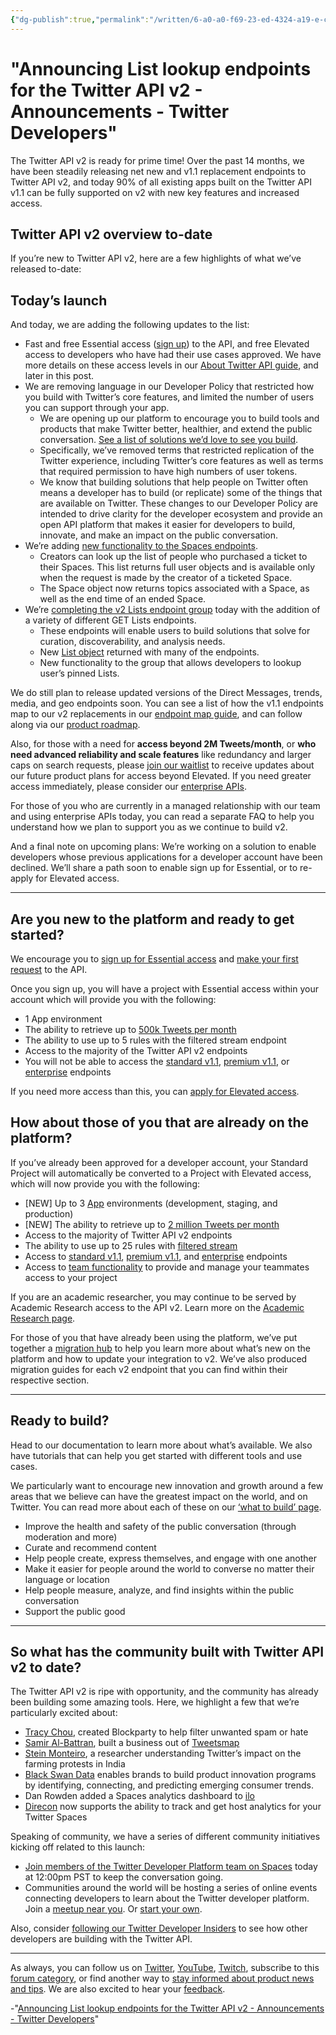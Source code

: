 ```yaml
---
{"dg-publish":true,"permalink":"/written/6-a0-a0-f69-23-ed-4324-a19-e-c53-e285-baa-22/","dgHomeLink":true,"dgPassFrontmatter":false}
---
```


# "Announcing List lookup endpoints for the Twitter API v2 - Announcements - Twitter Developers" 

The Twitter API v2 is ready for prime time! Over the past 14 months, we have been steadily releasing net new and v1.1 replacement endpoints to Twitter API v2, and today 90% of all existing apps built on the Twitter API v1.1 can be fully supported on v2 with new key features and increased access.

##  Twitter API v2 overview to-date

If you’re new to Twitter API v2, here are a few highlights of what we’ve released to-date:

##  Today’s launch

And today, we are adding the following updates to the list:

  * Fast and free Essential access ([sign up](https://developer.twitter.com/en/portal/petition/essential/basic-info)) to the API, and free Elevated access to developers who have had their use cases approved. We have more details on these access levels in our [About Twitter API guide](https://developer.twitter.com/en/docs/twitter-api/getting-started/about-twitter-api#v2-access-level), and later in this post.
  * We are removing language in our Developer Policy that restricted how you build with Twitter’s core features, and limited the number of users you can support through your app. 
    * We are opening up our platform to encourage you to build tools and products that make Twitter better, healthier, and extend the public conversation. [See a list of solutions we’d love to see you build](https://developer.twitter.com/en/use-cases/build-for-consumers).
    * Specifically, we’ve removed terms that restricted replication of the Twitter experience, including Twitter’s core features as well as terms that required permission to have high numbers of user tokens.
    * We know that building solutions that help people on Twitter often means a developer has to build (or replicate) some of the things that are available on Twitter. These changes to our Developer Policy are intended to drive clarity for the developer ecosystem and provide an open API platform that makes it easier for developers to build, innovate, and make an impact on the public conversation.
  * We’re adding [new functionality to the Spaces endpoints](https://twittercommunity.com/t/adding-new-functionality-to-spaces-endpoints/161959). 
    * Creators can look up the list of people who purchased a ticket to their Spaces. This list returns full user objects and is available only when the request is made by the creator of a ticketed Space.
    * The Space object now returns topics associated with a Space, as well as the end time of an ended Space.
  * We’re [completing the v2 Lists endpoint group](https://twittercommunity.com/t/announcing-list-lookup-endpoints-for-the-twitter-api-v2/161965) today with the addition of a variety of different GET Lists endpoints. 
    * These endpoints will enable users to build solutions that solve for curation, discoverability, and analysis needs.
    * New [List object](https://developer.twitter.com/en/docs/twitter-api/data-dictionary/object-model/lists) returned with many of the endpoints.
    * New functionality to the group that allows developers to lookup user’s pinned Lists.

We do still plan to release updated versions of the Direct Messages, trends, media, and geo endpoints soon. You can see a list of how the v1.1 endpoints map to our v2 replacements in our [endpoint map guide](https://developer.twitter.com/en/docs/twitter-api/migrate/twitter-api-endpoint-map), and can follow along via our [product roadmap](https://trello.com/b/myf7rKwV/twitter-developer-platform-roadmap).

Also, for those with a need for **access beyond 2M Tweets/month**, or **who need advanced reliability and scale features** like redundancy and larger caps on search requests, please [join our waitlist](https://developer.twitter.com/en/products/twitter-api/elevated-waitlist) to receive updates about our future product plans for access beyond Elevated. If you need greater access immediately, please consider our [enterprise APIs](https://developer.twitter.com/en/products/twitter-api/enterprise).

For those of you who are currently in a managed relationship with our team and using enterprise APIs today, you can read a separate FAQ to help you understand how we plan to support you as we continue to build v2.

And a final note on upcoming plans: We’re working on a solution to enable developers whose previous applications for a developer account have been declined. We’ll share a path soon to enable sign up for Essential, or to re-apply for Elevated access.

* * *

##  Are you new to the platform and ready to get started?

We encourage you to [sign up for Essential access](https://developer.twitter.com/en/portal/petition/essential/basic-info) and [make your first request](https://developer.twitter.com/en/docs/twitter-api/getting-started/make-your-first-request) to the API.

Once you sign up, you will have a project with Essential access within your account which will provide you with the following:

  * 1 App environment
  * The ability to retrieve up to [500k Tweets per month](https://developer.twitter.com/en/docs/twitter-api/tweet-caps)
  * The ability to use up to 5 rules with the filtered stream endpoint
  * Access to the majority of the Twitter API v2 endpoints
  * You will not be able to access the [standard v1.1](https://developer.twitter.com/en/docs/twitter-api/v1), [premium v1.1](https://developer.twitter.com/en/docs/twitter-api/premium), or [enterprise](https://developer.twitter.com/en/docs/twitter-api/enterprise) endpoints

If you need more access than this, you can [apply for Elevated access](https://developer.twitter.com/en/portal/products/elevated).

##  How about those of you that are already on the platform?

If you’ve already been approved for a developer account, your Standard Project will automatically be converted to a Project with Elevated access, which will now provide you with the following:

  * [NEW] Up to 3 [App](https://developer.twitter.com/en/docs/apps) environments (development, staging, and production)
  * [NEW] The ability to retrieve up to [2 million Tweets per month](https://developer.twitter.com/en/docs/twitter-api/tweet-caps)
  * Access to the majority of Twitter API v2 endpoints
  * The ability to use up to 25 rules with [filtered stream](https://developer.twitter.com/en/docs/twitter-api/tweets/filtered-stream/introduction)
  * Access to [standard v1.1](https://developer.twitter.com/en/docs/twitter-api/v1), [premium v1.1](https://developer.twitter.com/en/docs/twitter-api/premium), and [enterprise](https://developer.twitter.com/en/docs/twitter-api/enterprise) endpoints
  * Access to [team functionality](https://developer-staging.twitter.com/en/docs/developer-portal/team-management) to provide and manage your teammates access to your project

If you are an academic researcher, you may continue to be served by Academic Research access to the API v2. Learn more on the [Academic Research page](https://developer.twitter.com/en/products/twitter-api/academic-research).

For those of you that have already been using the platform, we’ve put together a [migration hub](https://developer.twitter.com/en/docs/twitter-api/migrate/overview) to help you learn more about what’s new on the platform and how to update your integration to v2. We’ve also produced migration guides for each v2 endpoint that you can find within their respective section.

* * *

##  Ready to build?

Head to our documentation to learn more about what’s available. We also have tutorials that can help you get started with different tools and use cases.

We particularly want to encourage new innovation and growth around a few areas that we believe can have the greatest impact on the world, and on Twitter. You can read more about each of these on our [‘what to build’ page](https://developer.twitter.com/en/docs/twitter-api/what-to-build).

  * Improve the health and safety of the public conversation (through moderation and more)
  * Curate and recommend content
  * Help people create, express themselves, and engage with one another
  * Make it easier for people around the world to converse no matter their language or location
  * Help people measure, analyze, and find insights within the public conversation
  * Support the public good

* * *

##  So what has the community built with Twitter API v2 to date?

The Twitter API v2 is ripe with opportunity, and the community has already been building some amazing tools. Here, we highlight a few that we’re particularly excited about:

  * [Tracy Chou](https://developer.twitter.com/en/community/success-stories/tracy-chou-block-party), created Blockparty to help filter unwanted spam or hate
  * [Samir Al-Battran](https://www.youtube.com/watch?v=t0fkwEFQKtw&list=PLFKjcMIU2Wsg6pNvUcFSyqfxIM_RSg8a4), built a business out of [Tweetsmap](https://tweepsmap.com/)
  * [Stein Monteiro](https://developer.twitter.com/en/community/success-stories/cerc-academic-research), a researcher understanding Twitter’s impact on the farming protests in India
  * [Black Swan Data](https://www.blackswan.com/) enables brands to build product innovation programs by identifying, connecting, and predicting emerging consumer trends.
  * Dan Rowden added a Spaces analytics dashboard to [ilo](https://ilo.so)
  * [Direcon](https://www.direcon.com/) now supports the ability to track and get host analytics for your Twitter Spaces

Speaking of community, we have a series of different community initiatives kicking off related to this launch:

  * [Join members of the Twitter Developer Platform team on Spaces](https://twitter.com/TwitterDev/status/1458552718214062081) today at 12:00pm PST to keep the conversation going.
  * Communities around the world will be hosting a series of online events connecting developers to learn about the Twitter developer platform. Join a [meetup near you](https://twitterdev.bevylabs.com/). Or [start your own](https://twitterdev.bevylabs.com/start-a-chapter/).

Also, consider [following our Twitter Developer Insiders](https://twitter.com/i/lists/1456340253237661698) to see how other developers are building with the Twitter API.

* * *

As always, you can follow us on [Twitter](https://twitter.com/twitterdev), [YouTube](https://www.youtube.com/twitterdev), [Twitch](https://www.twitch.tv/twitterdev), subscribe to this [forum category](https://twittercommunity.com/c/announcements/22), or find another way to [stay informed about product news and tips](https://developer.twitter.com/en/updates/stay-informed). We are also excited to hear your [feedback](https://twitterdevfeedback.uservoice.com/forums/930250-twitter-api).

-"[Announcing List lookup endpoints for the Twitter API v2 - Announcements - Twitter Developers](https://twittercommunity.com/t/announcing-list-lookup-endpoints-for-the-twitter-api-v2/161965?u=davidblue)"